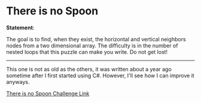 # There is no Spoon

**Statement**:

The goal is to find, when they exist, the horizontal and vertical neighbors nodes from a two dimensional array. The difficulty is in the number of nested loops that this puzzle can make you write. Do not get lost!

<hr/>

This one is not as old as the others, it was written about a year ago sometime after I first started using C#. However, I'll see how I can improve it anyways.


[There is no Spoon Challenge Link](https://www.codingame.com/training/medium/there-is-no-spoon-episode-1)
    
